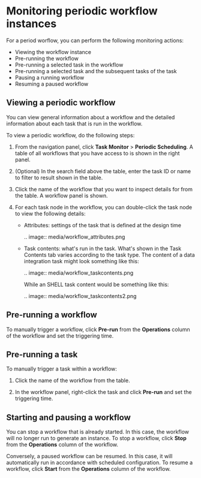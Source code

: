 # Monitoring periodic workflow instances

For a period worflow, you can perform the following monitoring actions:

- Viewing the workflow instance
- Pre-running the workflow
- Pre-running a selected task in the workflow
- Pre-running a selected task and the subsequent tasks of the task
- Pausing a running workflow
- Resuming a paused workflow

## Viewing a periodic workflow

You can view general information about a workflow and the detailed information about each task that is run in the workflow.

To view a periodic workflow, do the following steps:

1. From the navigation panel, click **Task Monitor** > **Periodic Scheduling**. A table of all workflows that you have access to is shown in the right panel.

2. (Optional) In the search field above the table, enter the task ID or name to filter to result shown in the table.

3. Click the name of the workflow that you want to inspect details for from the table. A workflow panel is shown.

4. For each task node in the workflow, you can double-click the task node to view the following details:

   - Attributes: settings of the task that is defined at the design time

     .. image:: media/workflow_attributes.png

   - Task contents: what's run in the task. What's shown in the Task Contents tab varies according to the task type. The content of a data integration task might look something like this:

     .. image:: media/workflow_taskcontents.png

     While an SHELL task content would be something like this:

     .. image:: media/workflow_taskcontents2.png

## Pre-running a workflow

To manually trigger a workflow, click **Pre-run** from the **Operations** column of the workflow and set the triggering time.

## Pre-running a task

To manually trigger a task within a workflow:

1. Click the name of the workflow from the table.

2. In the workflow panel, right-click the task and click **Pre-run** and set the triggering time.

## Starting and pausing a workflow

You can stop a workflow that is already started. In this case, the workflow will no longer run to generate an instance. To stop a workflow, click **Stop** from the **Operations** column of the workflow.

Conversely, a paused workflow can be resumed. In this case, it will automatically run in accordance with scheduled configuration. To resume a workflow, click **Start** from the **Operations** column of the workflow.
